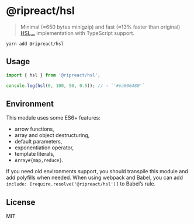 # @ripreact/hsl

> Minimal (≈650 bytes minigzip) and fast (≈13% faster than original)
> [HSLᵤᵥ](http://hsluv.org) implementation with TypeScript support.

```shell script
yarn add @ripreact/hsl
```

## Usage

```javascript
import { hsl } from '@ripreact/hsl';

console.log(hsl(0, 100, 50, 0.5)); // → `'#ea006480'`
```

## Environment

This module uses some ES6+ features:

-   arrow functions,
-   array and object destructuring,
-   default parameters,
-   exponentiation operator,
-   template literals,
-   `Array#{map,reduce}`.

If you need old environments support, you should transpile this module and add
polyfills when needed. When using webpack and Babel, you can add
`include: [require.resolve('@ripreact/hsl')]` to Babel’s rule.

## License

MIT
